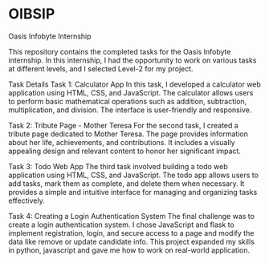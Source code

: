 # OIBSIP
Oasis Infobyte Internship

This repository contains the completed tasks for the Oasis Infobyte internship. In this internship, I had the opportunity to work on various tasks at different levels, and I selected Level-2 for my project.

Task Details
Task 1: Calculator App
In this task, I developed a calculator web application using HTML, CSS, and JavaScript. The calculator allows users to perform basic mathematical operations such as addition, subtraction, multiplication, and division. The interface is user-friendly and responsive.

Task 2: Tribute Page - Mother Teresa
For the second task, I created a tribute page dedicated to Mother Teresa. The page provides information about her life, achievements, and contributions. It includes a visually appealing design and relevant content to honor her significant impact.

Task 3: Todo Web App
The third task involved building a todo web application using HTML, CSS, and JavaScript. The todo app allows users to add tasks, mark them as complete, and delete them when necessary. It provides a simple and intuitive interface for managing and organizing tasks effectively.

Task 4: Creating a Login Authentication System 
The final challenge was to create a login authentication system. I chose JavaScript and flask to implement registration, login, and secure access to a page and modify the data like remove or update candidate info. This project expanded my skills in python, javascript and gave me how to work on real-world application.
